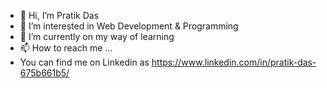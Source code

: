 - 👋 Hi, I’m Pratik Das
- 👀 I’m interested in Web Development & Programming
- 🌱 I’m currently on my way of learning
- 📫 How to reach me ...
- You can find me on Linkedin as https://www.linkedin.com/in/pratik-das-675b661b5/

<!---
pratik2050/pratik2050 is a ✨ special ✨ repository because its `README.md` (this file) appears on your GitHub profile.
You can click the Preview link to take a look at your changes.
--->
